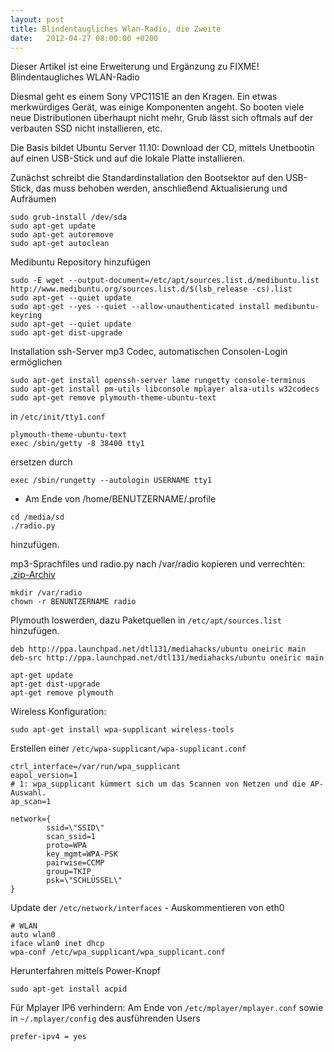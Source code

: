 ```yaml
---
layout: post
title: Blindentaugliches Wlan-Radio, die Zweite
date:   2012-04-27 08:00:00 +0200
---
```


Dieser Artikel ist eine Erweiterung und Ergänzung zu FIXME!
Blindentaugliches WLAN-Radio

Diesmal geht es einem Sony VPC11S1E an den Kragen. Ein etwas
merkwürdiges Gerät, was einige Komponenten angeht. So booten viele neue
Distributionen überhaupt nicht mehr, Grub lässt sich oftmals auf der
verbauten SSD nicht installieren, etc.

Die Basis bildet Ubuntu Server 11.10: Download der CD, mittels
Unetbootin auf einen USB-Stick und auf die lokale
Platte installieren.

Zunächst schreibt die Standardinstallation den Bootsektor auf den
USB-Stick, das muss behoben werden, anschließend Aktualisierung und
Aufräumen

<!-- -->
    sudo grub-install /dev/sda
    sudo apt-get update
    sudo apt-get autoremove
    sudo apt-get autoclean

Medibuntu Repository hinzufügen

<!-- -->
    sudo -E wget --output-document=/etc/apt/sources.list.d/medibuntu.list http://www.medibuntu.org/sources.list.d/$(lsb_release -cs).list
    sudo apt-get --quiet update
    sudo apt-get --yes --quiet --allow-unauthenticated install medibuntu-keyring
    sudo apt-get --quiet update
    sudo apt-get dist-upgrade

Installation ssh-Server mp3 Codec, automatischen Consolen-Login ermöglichen

<!-- -->
    sudo apt-get install openssh-server lame rungetty console-terminus
    sudo apt-get install pm-utils libconsole mplayer alsa-utils w32codecs
    sudo apt-get remove plymouth-theme-ubuntu-text

in <code>/etc/init/tty1.conf</code>

<!-- -->
    plymouth-theme-ubuntu-text
    exec /sbin/getty -8 38400 tty1

ersetzen durch

<!-- -->
    exec /sbin/rungetty --autologin USERNAME tty1

-   Am Ende von /home/BENUTZERNAME/.profile

<!-- -->
    cd /media/sd
    ./radio.py

hinzufügen.

mp3-Sprachfiles und radio.py nach /var/radio kopieren und verrechten:
[.zip-Archiv](/materials/blindradio2.zip)

<!-- -->
    mkdir /var/radio
    chown -r BENUNTZERNAME radio

Plymouth loswerden, dazu Paketquellen in <code>/etc/apt/sources.list</code> hinzufügen.

<!-- -->
    deb http://ppa.launchpad.net/dtl131/mediahacks/ubuntu oneiric main
    deb-src http://ppa.launchpad.net/dtl131/mediahacks/ubuntu oneiric main

    apt-get update
    apt-get dist-upgrade
    apt-get remove plymouth

Wireless Konfiguration:

<!-- -->
    sudo apt-get install wpa-supplicant wireless-tools

Erstellen einer <code>/etc/wpa-supplicant/wpa-supplicant.conf</code>

<!-- -->
    ctrl_interface=/var/run/wpa_supplicant
    eapol_version=1
    # 1: wpa_supplicant kümmert sich um das Scannen von Netzen und die AP-Auswahl.
    ap_scan=1

    network={
            ssid=\"SSID\"
            scan_ssid=1
            proto=WPA
            key_mgmt=WPA-PSK
            pairwise=CCMP
            group=TKIP
            psk=\"SCHLÜSSEL\"
    }

Update der <code>/etc/network/interfaces</code> - Auskommentieren von eth0

<!-- -->
    # WLAN
    auto wlan0
    iface wlan0 inet dhcp
    wpa-conf /etc/wpa_supplicant/wpa_supplicant.conf

Herunterfahren mittels Power-Knopf

<!-- -->
    sudo apt-get install acpid

Für Mplayer IP6 verhindern: Am Ende von <code>/etc/mplayer/mplayer.conf</code>
sowie in <code>~/.mplayer/config</code> des ausführenden Users

<!-- -->
    prefer-ipv4 = yes